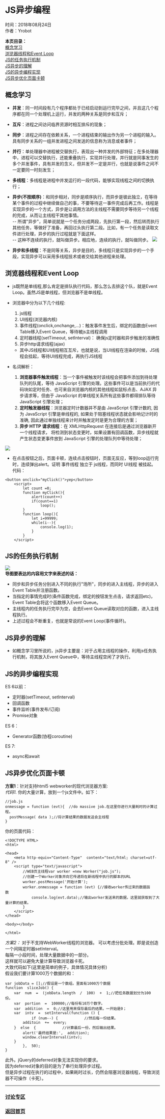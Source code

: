# JS异步编程  
时间：2018年08月24日  
作者：Yrobot  

__本页目录：__   
[概念学习](#gn)   
[浏览器线程和Event Loop](#eventLoop)   
[JS的任务执行机制](#mechanism)   
[JS异步的理解](#unds)   
[JS的异步编程实现](#cometrue)   
[JS异步优化页面卡顿](#better)   

<a id='gn'></a>

## 概念学习
- __并发__：同一时间段有几个程序都处于已经启动到运行完毕之间，并且这几个程序都在同一个处理机上运行，并发的两种关系是同步和互斥；

- __互斥__：进程之间访问临界资源时相互排斥的现象；

- __同步__：进程之间存在依赖关系，一个进程结束的输出作为另一个进程的输入。具有同步关系的一组并发进程之间发送的信息称为消息或者事件；

- __并行__：单处理器中进程被交替执行，表现出一种并发的外部特征；在多处理器中，进程可以交替执行，还能重叠执行，实现并行处理，并行就是同事发生的多个并发事件，具有并发的含义，但并发不一定是并行，也就是说事件之间不一定要同一时刻发生；

- __多线程__：多线程是进程中并发运行的一段代码，能够实现线程之间的切换执行；

- __异步(不按顺序)__：和同步相对，同步是顺序执行，而异步是彼此独立，在等待某个事件的过程中继续做自己的事，不要等待这一事件完成后再工作。线程是实现异步的一个方式，异步是让调用方法的主线程不需要同步等待另一个线程的完成，从而让主线程干其他事情。  
-- 所谓"异步"，简单说就是一个任务分成两段，先执行第一段，然后转而执行其他任务，等做好了准备，再回过头执行第二段。比如，有一个任务是读取文件进行处理，异步的执行过程就是下面这样。  
-- 这种不连续的执行，就叫做异步。相应地，连续的执行，就叫做同步。
![](https://ws3.sinaimg.cn/large/006tNbRwgy1fukonjqddzj30t20gs0yu.jpg)

- __异步和多线程__：不是同等关系，异步是目的，多线程只是实现异步的一个手段，实现异步可以采用多线程技术或者交给其他进程来处理。

<a id='eventLoop'></a>

## 浏览器线程和Event Loop

- js既然是单线程,那么肯定是排队执行代码，那么怎么去排这个队，就是Event Loop。虽然JS是单线程，但浏览器不是单线程。  
- 浏览器中分为以下几个线程:
  1. js线程
  2. UI线程(浏览器内核)
  2. 事件线程(onclick,onchange,...)：触发事件发生后，绑定的函数由Event Table移入Event Queue，等待被js主线程调用
  4. 定时器线程(setTimeout, setInterval)： 确保js定时器和异步触发的准确性
  3. 异步http请求线程(ajax)  
  - 其中JS线程和UI线程相互互斥，也就是说，当UI线程在渲染的时候，JS线程会挂起，等待UI线程完成，再执行JS线程

- 名词解析：
  1. __浏览器事件触发线程__：当一个事件被触发时该线程会把事件添加到待处理队列的队尾，等待 JavaScript 引擎的处理。这些事件可以是当前执行的代码块如定时任务、也可来自浏览器内核的其他线程如鼠标点击、AJAX 异步请求等，但由于 JavaScript 的单线程关系所有这些事件都得排队等待 JavaScript 引擎处理；
  2. __定时触发器线程__：浏览器定时计数器并不是由 JavaScript 引擎计数的, 因为 JavaScript 引擎是单线程的, 如果处于阻塞线程状态就会影响记计时的准确, 因此通过单独线程来计时并触发定时是更为合理的方案；
  3. __异步 HTTP 请求线程__：在 XMLHttpRequest 在连接后是通过浏览器新开一个线程请求， 将检测到状态变更时，如果设置有回调函数，异步线程就产生状态变更事件放到 JavaScript 引擎的处理队列中等待处理；

![](https://ws3.sinaimg.cn/large/006tNbRwgy1fukonkymdvj30cv08v751.jpg)  
- 在点击按钮之后，页面卡顿，连续点击按钮时，页面无反应，等到loop运行完时，连续弹出alert。证明 事件线程 独立于 js线程，而同时 UI线程 被挂起。 
代码：
```
<button onclick="myClick()">yep</button>
    <script>
        let count =0;
        function myClick(){
            alert(count++)
            if(count==1)
                loop();
        }
        function loop(){
            let i=99999;
            while(i--){
                console.log(1);
            }
        }
    </script>
``` 
<a id='mechanism'></a>

## JS的任务执行机制
![](https://ws4.sinaimg.cn/large/006tNbRwgy1fukopfdw9oj30vk0ugwpy.jpg)  
__导图要表达的内容用文字来表述的话：__
- 同步和异步任务分别进入不同的执行"场所"，同步的进入主线程，异步的进入Event Table并注册函数。
- 当指定的事情完成时(条件函数完成，绑定的按钮发生点击，请求返回etc)，Event Table会将这个函数移入Event Queue。
- 主线程内的任务执行完毕为空，会去Event Queue读取对应的函数，进入主线程执行。
- 上述过程会不断重复，也就是常说的Event Loop(事件循环)。

<a id='unds'></a>

## JS异步的理解

- 如概念学习里所说的，js异步主要是：对于占用主线程的操作，利用js任务执行机制，将其放入Event Queue中，等待主线程空闲了才执行。 

<a id='cometrue'></a>

## JS的异步编程实现

ES 6以前：
  - 定时器(setTimeout, setInterval)
  - 回调函数
  - 事件监听(事件发布/订阅)
  - Promise对象  

ES 6：
  - Generator函数(协程coroutine) 

ES 7:
  - async和await

<a id='better'></a>

## JS异步优化页面卡顿

__方案1__：针对支持html5 webworker的现代浏览器方案:   
_代码1._ 你的大量计算，放到一个js文件中。如下：
```
//job.js
onmessage = function (evt){  //do massive job.在这里你进行大量耗时的计算过程。 
  postMessage( data );//将计算结果的数据发送会主线程
}
```
你的页面代码：
```
<!DOCTYPE HTML>
<html>

<head>
    <meta http-equiv="Content-Type"  content="text/html; charset=utf-8" />
    <script type="text/javascript">
        //WEB页主线程var worker =new Worker("job.js"); 
        //创建一个Worker对象并向它传递将在新线程中执行的脚本的URL 
        worker.postMessage('开始计算');
        worker.onmessage = function (evt) {//接收worker传过来的数据函数   
            console.log(evt.data);//输出worker发送来的数据，这里就获取到了大量计算的结果。 
        } 
    </script>
</head>

<body></body>

</html>
```
_方案2：_ 对于不支持WebWorker线程的浏览器。
可以考虑分批处理。即是说创造一个间隔定时器setInterval。  
每隔一小段时间，处理大量数据中的一部分。  
这样就可以避免大量计算导致浏览器卡死。  
大致代码如下(这里是简单的例子，具体情况具体分析)   
假设我们要计算1000万个数据的和：  
```
var jobData = [];//假设是一个数组。里面有1000万个数据  
function  sliceJob() {
    var  num  =  (jobData.length  /  100)  +  1;//把任务数据划分为100份。    
    var  portion  =  100000;//每份有10万个数字。    
    var  addition  =  0;//这里用来保存最后的结果。一开始是0；    
    var  intv  =  setInterval(function () {
            if (num--) {            //然后每一份结果。            
        additoin  +=  every;
    }  else  {            //计算最后一份，然后输出结果。            
        alert('最终结果是:',  addition);
        window.clearInterval(intv);
    }
        },  50);
}
```
此外。jQuery的deferred对象无法实现你的要求。  
因为deferred对象的目的是为了串行处理异步过程。  
但是异步过程在执行的过程中，如果耗时过长，仍然会阻塞浏览器线程，导致浏览器不可操作（卡死）。  

---
### [讨论专区](https://github.com/Yrobot/Yrobot-FrontEnd-Blog/issues/1)  
### [返回首页](../../README.md)
